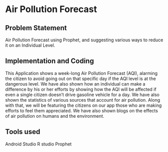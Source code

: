 # Air Pollution Forecast


## Problem Statement
Air Pollution Forecast using Prophet, and suggesting various ways to reduce it on an Individual Level.

## Implementation and Coding
This Application shows a week-long Air Pollution Forecast (AQI), alarming the citizen to avoid going out on that specific day if the AQI level is at the dangerous level. We have also shown how an individual can make a difference by his or her efforts by showing how the AQI will be affected if even a single citizen doesn’t drive gasoline vehicle for a day. We have also shown the statistics of various sources that account for air pollution. Along with that, we will be featuring the citizens on our app those who are making efforts to feel them appreciated. We have also shown blogs on the effects of air pollution on humans and the environment.

## Tools used
Android Studio
R studio
Prophet



